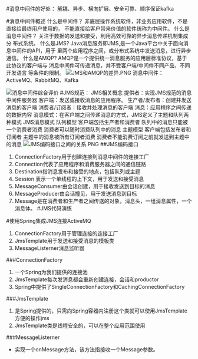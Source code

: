 #消息中间件的好处：
	解耦、异步、横向扩展、安全可靠、顺序保证kafka

#消息中间件概述
	什么是中间件？
		非底层操作系统软件，非业务应用软件，不是直接给最终用户使用的，
		不能直接给客户带来价值的软件统称为中间件。
	什么是消息中间件？
		关注于数据的发送和接受，利用高效可靠的异步消息传递机制集成分
		布式系统。
	什么是JMS?
		Java消息服务即JMS,是一个Java平台中关于面向消息中间件的API，用于
		里两个应用程序之间，或分布式系统中发送消息，进行异步通信。
	什么是AMQP?
		AMQP是一个提供统一消息服务的应用层标准协议，基于此协议的客户端与
		消息中间件可传递消息，并不受客户端/中间件不同产品，不同开发语言
		等条件的限制。
![JMS和AMQP的差异.PNG](https://i.imgur.com/lXTLd5J.png)
	消息中间件：
	ActiveMQ、RabbitMQ、Kafka

![消息中间件综合评价](https://i.imgur.com/HAgQfDK.png)
#JMS规范： 
	JMS相关概念
		提供者：实现JMS规范的消息中间件服务器
		客户端：发送或接收消息的应用程序。
		生产者/发布者：创建并发送消息的客户端
		消费者/订阅者：接收并处理消息的客户端
		消息：应用程序之间传递的数据内容
		消息模式：在客户端之间传递消息的方式，JMS定义了主题和队列两种模式
	JMS消息模式
		队列模型
			客户端包括生产者和消费者
			队列中的消息只能被一个消费者消费
			消费者可以随时消费队列中的消息
		主题模型
			客户端包括发布者和订阅者
			主题中的消息被所有订阅者消费
			消费者不能消费订阅之前就发送到主题中的消息
![JMS编码接口之间的关系.PNG](https://i.imgur.com/pxvCrvh.png)
##JMS编码接口
1. ConnectionFactory用于创建连接到消息中间件的连接工厂
2. Connection代表了应用程序和消费服务器之间的通信链路
3. Destination指消息发布和接受的地点，包括队列或主题
4. Session 表示一个单线程的上下文，用于发送和接受消息
5. MessageConsumer由会话创建，用于接收发送到目标的消息
6. MessageProducer由会话撞见，用于发送消息到目标
7. Message是在消费者和生产者之间传送的对象，消息头，一组消息属性，一个消息体。
#JMS代码演练

#使用Spring集成JMS连接ActiveMQ
	
1. ConnectionFactory用于管理连接的连接工厂
2. JmsTemplate用于发送和接受消息的模板类
3. MessageListerner消息监听器

###ConnectionFactory
1. 一个Spring为我们提供的连接池
2. JmsTemplate每次发消息都会重新创建连接，会话和productor
3. Spring中提供了SingleConnectionFactory和CachingConnectionFactory
		
###JmsTemplate
1. 是Spring提供的，只需向Spring容器内注册这个类就可以使用JmsTemplate方便的操作jms
2. JmsTemplate类是线程安全的，可以在整个应用范围使用

###MessageListerner


- 实现一个onMessage方法，该方法指接收一个Message参数。

